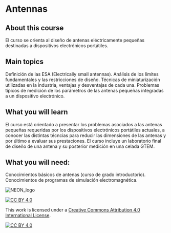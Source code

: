 # Antennas
## About this course
El curso se orienta al diseño de antenas eléctricamente pequeñas destinadas a dispositivos electrónicos portátiles.  

## Main topics
Definición de las ESA (Electrically small antennas).  Análisis de los límites fundamentales y las restricciones de diseño. Técnicas de miniaturización utilizadas en la industria, ventajas y desventajas de cada una.  Problemas típicos de medición de los parámetros de las antenas pequeñas integradas a un dispositivo electrónico.

## What you will learn
El curso está orientado a presentar los problemas asociados a las antenas pequeñas requeridas por los dispositivos electrónicos  portátiles actuales, a conocer las distintas técncias para reducir las dimensiones de las antenas y por último a evaluar sus prestaciones. El curso incluye un laboratorio final de diseño de una antena y su posterior medición en una celada GTEM. 

## What you will need:
Conocimientos básicos de antenas (curso de grado introductorio).
Conocimientos de programas de simulación electromagnética.

![NEON_logo](https://github.com/neon-iot/antennas/assets/94380520/afea2fd0-f6d2-40a5-baa1-10894fc17836)



[![CC BY 4.0][cc-by-shield]][cc-by]

This work is licensed under a
[Creative Commons Attribution 4.0 International License][cc-by].

[![CC BY 4.0][cc-by-image]][cc-by]

[cc-by]: http://creativecommons.org/licenses/by/4.0/
[cc-by-image]: https://i.creativecommons.org/l/by/4.0/88x31.png
[cc-by-shield]: https://img.shields.io/badge/License-CC%20BY%204.0-lightgrey.svg
